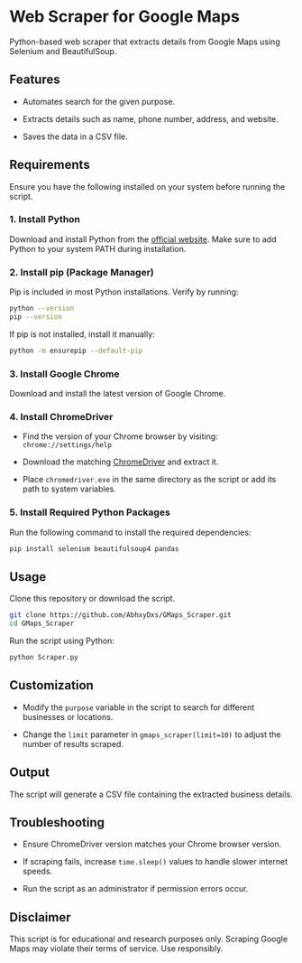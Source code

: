 # Web Scraper for Google Maps

Python-based web scraper that extracts details from Google Maps using Selenium and BeautifulSoup.

## Features

 - Automates search for the given purpose.

 - Extracts details such as name, phone number, address, and website.

 - Saves the data in a CSV file.

## Requirements

Ensure you have the following installed on your system before running the script.

### 1. Install Python

Download and install Python from the [official website](https://www.python.org/downloads/). Make sure to add Python to your system PATH during installation.

### 2. Install pip (Package Manager)

Pip is included in most Python installations. Verify by running:
```sh
python --version
pip --version
```

If pip is not installed, install it manually:
```sh
python -m ensurepip --default-pip
```
### 3. Install Google Chrome

Download and install the latest version of Google Chrome.

### 4. Install ChromeDriver

 - Find the version of your Chrome browser by visiting: `chrome://settings/help`

 - Download the matching [ChromeDriver](https://developer.chrome.com/docs/chromedriver/downloads) and extract it.

 - Place `chromedriver.exe` in the same directory as the script or add its path to system variables.

### 5. Install Required Python Packages

Run the following command to install the required dependencies:
```sh
pip install selenium beautifulsoup4 pandas
```
## Usage

Clone this repository or download the script.
```sh
git clone https://github.com/AbhxyDxs/GMaps_Scraper.git
cd GMaps_Scraper
```
Run the script using Python:
```sh
python Scraper.py
```
## Customization

 - Modify the `purpose` variable in the script to search for different businesses or locations.

 - Change the `limit` parameter in `gmaps_scraper(limit=10)` to adjust the number of results scraped.

## Output

The script will generate a CSV file containing the extracted business details.

## Troubleshooting

 - Ensure ChromeDriver version matches your Chrome browser version.

 - If scraping fails, increase `time.sleep()` values to handle slower internet speeds.

 - Run the script as an administrator if permission errors occur.

## Disclaimer

This script is for educational and research purposes only. Scraping Google Maps may violate their terms of service. Use responsibly.